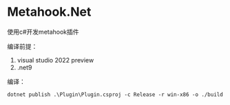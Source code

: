 # Metahook.Net

使用c#开发metahook插件

编译前提：
1. visual studio 2022 preview
2. .net9

编译：
```shell
dotnet publish .\Plugin\Plugin.csproj -c Release -r win-x86 -o ./build
```
